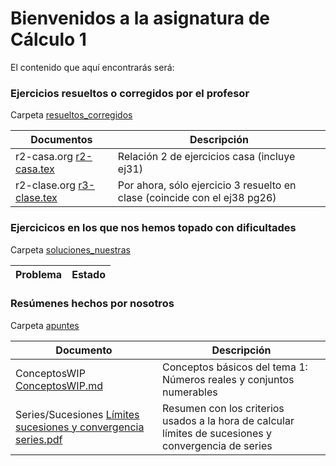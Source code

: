 # Bienvenidos a la asignatura de Cálculo 1

El contenido que aquí encontrarás será:

### Ejercicios resueltos o corregidos por el profesor

Carpeta [resueltos_corregidos](https://github.com/pwaqo/DGIIM1/tree/master/CAL/resueltos_corregidos)

 Documentos    		 	                   | Descripción
 ---	      			                   | ---
 r2-casa.org  [r2-casa.tex](r2-casa.tex)   | Relación 2 de ejercicios casa (incluye ej31)
 r2-clase.org [r3-clase.tex](r3-clase.tex) | Por ahora, sólo ejercicio 3 resuelto en clase (coincide con el ej38 pg26)

### Ejercicicos en los que nos hemos topado con dificultades

Carpeta [soluciones_nuestras](https://github.com/pwaqo/DGIIM1/tree/master/CAL/soluciones_nuestras)

 Problema								| Estado
 ---									| ---

### Resúmenes hechos por nosotros

Carpeta [apuntes](https://github.com/pwaqo/DGIIM1/tree/master/CAL/apuntes)

 Documento     	                                  | Descripción
 ---                               		          | ---
 ConceptosWIP  [ConceptosWIP.md](ConceptosWIP.md) | Conceptos básicos del tema 1: Números reales y conjuntos numerables
 Series/Sucesiones [Límites sucesiones y convergencia series.pdf](https://github.com/pwaqo/DGIIM1/blob/master/CAL/apuntes/Límites%20sucesiones%20y%20convergencia%20series.pdf) | Resumen con los criterios usados a la hora de calcular límites de sucesiones y convergencia de series
